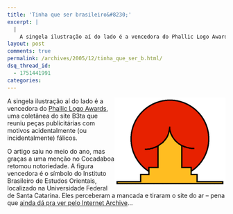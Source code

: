 ```yaml
---
title: 'Tinha que ser brasileiro&#8230;'
excerpt: |
  |
    A singela ilustração aí do lado é a vencedora do Phallic Logo Awards, uma coletânea do site B3ta que reuniu peças publicitárias com motivos acidentalmente (ou incidentalmente) fálicos. O artigo saiu no meio do ano, mas graças a uma menção...
layout: post
comments: true
permalink: /archives/2005/12/tinha_que_ser_b.html/
dsq_thread_id:
  - 1751441991
categories:
---
```

<img title="Logotipo do instituto, que provavelmente queria lembrar um templo e não um... bem..." src="/archives/img/phallic.gif" width="257" height="206" align="right" />A singela ilustração aí do lado é a vencedora do [Phallic Logo Awards][1], uma coletânea do site B3ta que reuniu peças publicitárias com motivos acidentalmente (ou incidentalmente) fálicos.

O artigo saiu no meio do ano, mas graças a uma menção no Cocadaboa retomou notoriedade. A figura vencedora é o símbolo do Instituto Brasileiro de Estudos Orientais, localizado na Universidade Federal de Santa Catarina. Eles perceberam a mancada e tiraram o site do ar &#8211; pena que [ainda dá pra ver pelo Internet Archive][2]&#8230;

 [1]: http://b3ta.com/features/phalliclogoawards/
 [2]: http://web.archive.org/web/20040930215752/www.cfh.ufsc.br/~oriente/
